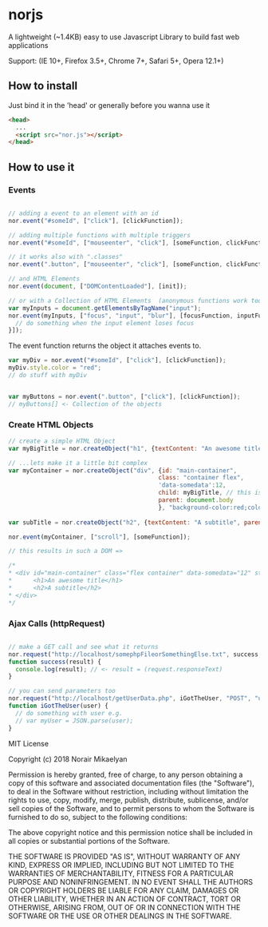 # norjs

A lightweight (~1.4KB) easy to use Javascript Library to build fast web applications

Support: (IE 10+, Firefox 3.5+, Chrome 7+, Safari 5+, Opera 12.1+) 

## How to install

Just bind it in the 'head' or generally before you wanna use it
```HTML
<head>
  ...
  <script src="nor.js"></script>
</head>
```

## How to use it
### Events
```javascript

// adding a event to an element with an id
nor.event("#someId", ["click"], [clickFunction]);

// adding multiple functions with multiple triggers
nor.event("#someId", ["mouseenter", "click"], [someFunction, clickFunction]);

// it works also with ".classes"
nor.event(".button", ["mouseenter", "click"], [someFunction, clickFunction]);

// and HTML Elements
nor.event(document, ["DOMContentLoaded"], [init]);

// or with a Collection of HTML Elements  (anonymous functions work too)
var myInputs = document.getElementsByTagName("input");
nor.event(myInputs, ["focus", "input", "blur"], [focusFunction, inputFunction, function(e) {
  // do something when the input element loses focus
}]);

```

The event function returns the object it attaches events to.
```javascript
var myDiv = nor.event("#someId", ["click"], [clickFunction]);
myDiv.style.color = "red";
// do stuff with myDiv


var myButtons = nor.event(".button", ["click"], [clickFunction]);
// myButtons[] <- Collection of the objects
```

### Create HTML Objects

```javascript
// create a simple HTML Object
var myBigTitle = nor.createObject("h1", {textContent: "An awesome title"});

// ...lets make it a little bit complex
var myContainer = nor.createObject("div", {id: "main-container", 
                                          class: "container flex", 
                                          'data-somedata':12,
                                          child: myBigTitle, // this is our title we created before
                                          parent: document.body
                                          }, "background-color:red;color:yellow");
                                          
var subTitle = nor.createObject("h2", {textContent: "A subtitle", parent: myContainer});   

nor.event(myContainer, ["scroll"], [someFunction]);

// this results in such a DOM =>

/*
* <div id="main-container" class="flex container" data-somedata="12" style="background-color:red;color:yellow">
*	   <h1>An awesome title</h1>
*	   <h2>A subtitle</h2>
* </div>
*/
```

### Ajax Calls (httpRequest)

```javascript

// make a GET call and see what it returns 
nor.request("http://localhost/somephpFileorSomethingElse.txt", success, "GET");
function success(result) {
  console.log(result); // <- result = (request.responseText)
}

// you can send parameters too
nor.request("http://localhost/getUserData.php", iGotTheUser, "POST", "userId="+userId);
function iGotTheUser(user) {
  // do something with user e.g.
  // var myUser = JSON.parse(user);
}
```

MIT License

Copyright (c) 2018 Norair Mikaelyan

Permission is hereby granted, free of charge, to any person obtaining a copy
of this software and associated documentation files (the "Software"), to deal
in the Software without restriction, including without limitation the rights
to use, copy, modify, merge, publish, distribute, sublicense, and/or sell
copies of the Software, and to permit persons to whom the Software is
furnished to do so, subject to the following conditions:

The above copyright notice and this permission notice shall be included in all
copies or substantial portions of the Software.

THE SOFTWARE IS PROVIDED "AS IS", WITHOUT WARRANTY OF ANY KIND, EXPRESS OR
IMPLIED, INCLUDING BUT NOT LIMITED TO THE WARRANTIES OF MERCHANTABILITY,
FITNESS FOR A PARTICULAR PURPOSE AND NONINFRINGEMENT. IN NO EVENT SHALL THE
AUTHORS OR COPYRIGHT HOLDERS BE LIABLE FOR ANY CLAIM, DAMAGES OR OTHER
LIABILITY, WHETHER IN AN ACTION OF CONTRACT, TORT OR OTHERWISE, ARISING FROM,
OUT OF OR IN CONNECTION WITH THE SOFTWARE OR THE USE OR OTHER DEALINGS IN THE
SOFTWARE.
